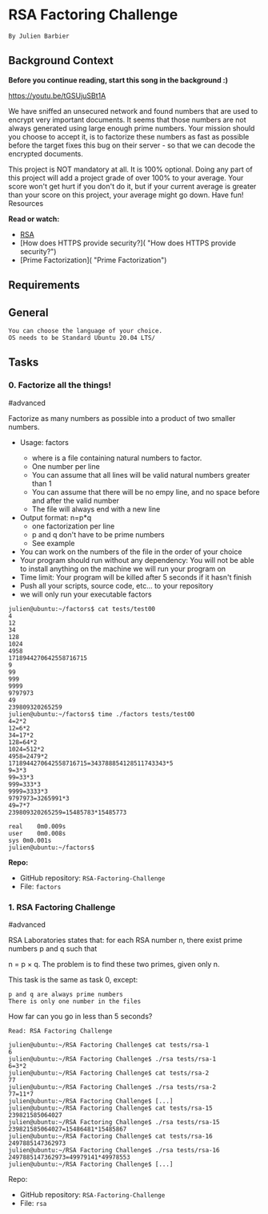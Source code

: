 # RSA Factoring Challenge

    By Julien Barbier

## Background Context

**Before you continue reading, start this song in the background :)**

https://youtu.be/tGSUjuSBt1A

We have sniffed an unsecured network and found numbers that are used to encrypt very important documents. It seems that those numbers are not always generated using large enough prime numbers. Your mission should you choose to accept it, is to factorize these numbers as fast as possible before the target fixes this bug on their server - so that we can decode the encrypted documents.

This project is NOT mandatory at all. It is 100% optional. Doing any part of this project will add a project grade of over 100% to your average. Your score won't get hurt if you don't do it, but if your current average is greater than your score on this project, your average might go down. Have fun!
Resources

**Read or watch:**

-    [RSA]( "RSA")
-    [How does HTTPS provide security?]( "How does HTTPS provide security?")
-    [Prime Factorization]( "Prime Factorization")

Requirements
---------

## General

    You can choose the language of your choice.
    OS needs to be Standard Ubuntu 20.04 LTS/

Tasks
------

### 0\. Factorize all the things!
#advanced

Factorize as many numbers as possible into a product of two smaller numbers.

-    Usage: factors <file>
     -    where <file> is a file containing natural numbers to factor.
     -    One number per line
     -    You can assume that all lines will be valid natural numbers greater than 1
     -    You can assume that there will be no empy line, and no space before and after the valid number
     -    The file will always end with a new line
-    Output format: n=p*q
     -    one factorization per line
     -    p and q don't have to be prime numbers
     -    See example
-    You can work on the numbers of the file in the order of your choice
-    Your program should run without any dependency: You will not be able to install anything on the machine we will run your program on
-    Time limit: Your program will be killed after 5 seconds if it hasn't finish
-    Push all your scripts, source code, etc... to your repository
-    we will only run your executable factors
```
julien@ubuntu:~/factors$ cat tests/test00
4
12
34
128
1024
4958
1718944270642558716715
9
99
999
9999
9797973
49
239809320265259
julien@ubuntu:~/factors$ time ./factors tests/test00
4=2*2
12=6*2
34=17*2
128=64*2
1024=512*2
4958=2479*2
1718944270642558716715=343788854128511743343*5
9=3*3
99=33*3
999=333*3
9999=3333*3
9797973=3265991*3
49=7*7
239809320265259=15485783*15485773

real    0m0.009s
user    0m0.008s
sys 0m0.001s
julien@ubuntu:~/factors$
```

**Repo:**

-    GitHub repository: `RSA-Factoring-Challenge`
-    File: `factors`

### 1\. RSA Factoring Challenge
#advanced

RSA Laboratories states that: for each RSA number n, there exist prime numbers p and q such that

n = p × q. The problem is to find these two primes, given only n.

This task is the same as task 0, except:

    p and q are always prime numbers
    There is only one number in the files

How far can you go in less than 5 seconds?

    Read: RSA Factoring Challenge
```
julien@ubuntu:~/RSA Factoring Challenge$ cat tests/rsa-1
6
julien@ubuntu:~/RSA Factoring Challenge$ ./rsa tests/rsa-1
6=3*2
julien@ubuntu:~/RSA Factoring Challenge$ cat tests/rsa-2
77
julien@ubuntu:~/RSA Factoring Challenge$ ./rsa tests/rsa-2
77=11*7
julien@ubuntu:~/RSA Factoring Challenge$ [...]
julien@ubuntu:~/RSA Factoring Challenge$ cat tests/rsa-15
239821585064027
julien@ubuntu:~/RSA Factoring Challenge$ ./rsa tests/rsa-15
239821585064027=15486481*15485867
julien@ubuntu:~/RSA Factoring Challenge$ cat tests/rsa-16
2497885147362973
julien@ubuntu:~/RSA Factoring Challenge$ ./rsa tests/rsa-16
2497885147362973=49979141*49978553
julien@ubuntu:~/RSA Factoring Challenge$ [...]
```

Repo:

-    GitHub repository: `RSA-Factoring-Challenge`
-    File: `rsa`

